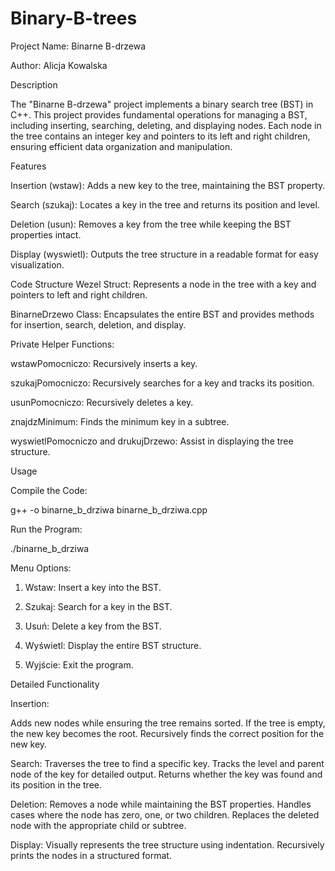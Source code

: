 # Binary-B-trees
Project Name: Binarne B-drzewa

Author: Alicja Kowalska

Description

The "Binarne B-drzewa" project implements a binary search tree (BST) in C++. This project provides fundamental operations for managing a BST, including inserting, searching, deleting, and displaying nodes. Each node in the tree contains an integer key and pointers to its left and right children, ensuring efficient data organization and manipulation.

Features

Insertion (wstaw): Adds a new key to the tree, maintaining the BST property.

Search (szukaj): Locates a key in the tree and returns its position and level.

Deletion (usun): Removes a key from the tree while keeping the BST properties intact.

Display (wyswietl): Outputs the tree structure in a readable format for easy visualization.

Code Structure
Wezel Struct: Represents a node in the tree with a key and pointers to left and right children.

BinarneDrzewo Class: Encapsulates the entire BST and provides methods for insertion, search, deletion, and display.

Private Helper Functions:

wstawPomocniczo: Recursively inserts a key.

szukajPomocniczo: Recursively searches for a key and tracks its position.

usunPomocniczo: Recursively deletes a key.

znajdzMinimum: Finds the minimum key in a subtree.

wyswietlPomocniczo and drukujDrzewo: Assist in displaying the tree structure.

Usage

Compile the Code:

g++ -o binarne_b_drziwa binarne_b_drziwa.cpp

Run the Program:

./binarne_b_drziwa

Menu Options:

1. Wstaw: Insert a key into the BST.

2. Szukaj: Search for a key in the BST.

3. Usuń: Delete a key from the BST.

4. Wyświetl: Display the entire BST structure.

5. Wyjście: Exit the program.

Detailed Functionality

Insertion:

Adds new nodes while ensuring the tree remains sorted.
If the tree is empty, the new key becomes the root.
Recursively finds the correct position for the new key.

Search:
Traverses the tree to find a specific key.
Tracks the level and parent node of the key for detailed output.
Returns whether the key was found and its position in the tree.

Deletion:
Removes a node while maintaining the BST properties.
Handles cases where the node has zero, one, or two children.
Replaces the deleted node with the appropriate child or subtree.

Display:
Visually represents the tree structure using indentation.
Recursively prints the nodes in a structured format.
